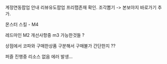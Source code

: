 계정연동팝업 안내
리뷰유도팝업 프리팹존재 확인.
조각뽑기 -> 본보야지 바로가기 추가.

몬스터 스킬 - M4

레드마인
M2 개선사항중 m3 가능한것들 ?



상점에서 코파와 구매한상품 구분해서 구매불가 간단한지 ??

퍼즐 진행중 리소스 없음 에러 발생...

